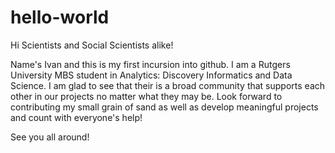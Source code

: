 # hello-world
Hi Scientists and Social Scientists alike!

Name's Ivan and this is my first incursion into github. I am a Rutgers University MBS student in
Analytics: Discovery Informatics and Data Science. I am glad to see that their is a broad community that
supports each other in our projects no matter what they may be. Look forward to contributing my small grain
of sand as well as develop meaningful projects and count with everyone's help!

See you all around!

